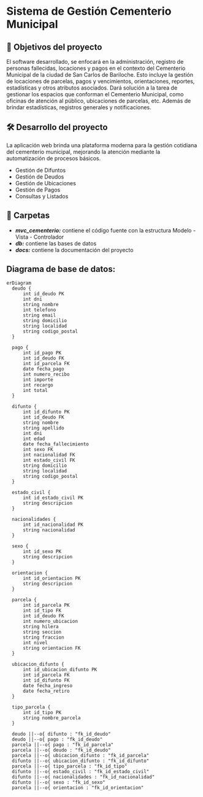 # Sistema de Gestión Cementerio Municipal

  ## :memo: Objetivos del proyecto

  El software desarrollado, se enfocará en la administración, registro de personas fallecidas, locaciones y pagos en el contexto del Cementerio Municipal de la ciudad de San Carlos de Bariloche. Esto incluye la gestión de locaciones de parcelas, pagos y vencimientos, orientaciones, reportes, estadísticas y otros atributos asociados.
  Dará solución a la tarea de gestionar los espacios que conforman el Cementerio Municipal, como oficinas de atención al público, ubicaciones de parcelas, etc. Además de brindar estadísticas, registros generales y notificaciones.
  
  ## :hammer_and_wrench: Desarrollo del proyecto

  La aplicación web brinda una plataforma moderna para la gestión cotidiana del cementerio municipal, mejorando la atención mediante la automatización de procesos básicos.

  - Gestión de Difuntos
  - Gestión de Deudos
  - Gestión de Ubicaciones
  - Gestión de Pagos
  - Consultas y Listados

  ## :file_folder: Carpetas 

   - ***mvc_cementerio:*** contiene el código fuente con la estructura Modelo - Vista - Controlador
   - ***db:*** contiene las bases de datos 
   - ***docs:*** contiene la documentación del proyecto
  
  ## Diagrama de base de datos:
  ```mermaid
erDiagram
    deudo {
        int id_deudo PK
        int dni
        string nombre
        int telefono
        string email
        string domicilio
        string localidad
        string codigo_postal
    }

    pago {
        int id_pago PK
        int id_deudo FK
        int id_parcela FK
        date fecha_pago
        int numero_recibo
        int importe
        int recargo
        int total 
    }

    difunto {
        int id_difunto PK
        int id_deudo FK
        string nombre
        string apellido
        int dni
        int edad
        date fecha_fallecimiento
        int sexo FK
        int nacionalidad FK
        int estado_civil FK
        string domicilio
        string localidad
        string codigo_postal
    }

    estado_civil {
        int id_estado_civil PK
        string descripcion
    }

    nacionalidades {
        int id_nacionalidad PK
        string nacionalidad
    }

    sexo {
        int id_sexo PK
        string descripcion
    }

    orientacion {
        int id_orientacion PK
        string descripcion
    }

    parcela {
        int id_parcela PK
        int id_tipo FK
        int id_deudo FK
        int numero_ubicacion
        string hilera
        string seccion
        string fraccion
        int nivel
        string orientacion FK
    }

    ubicacion_difunto {
        int id_ubicacion_difunto PK
        int id_parcela FK
        int id_difunto FK
        date fecha_ingreso
        date fecha_retiro
    }

    tipo_parcela {
        int id_tipo PK
        string nombre_parcela
    }

    deudo ||--o{ difunto : "fk_id_deudo"
    deudo ||--o{ pago : "fk_id_deudo"
    parcela ||--o{ pago : "fk_id_parcela"
    parcela ||--o{ deudo : "fk_id_deudo"
    parcela ||--o{ ubicacion_difunto : "fk_id_parcela"
    difunto ||--o{ ubicacion_difunto : "fk_id_difunto"
    parcela ||--o{ tipo_parcela : "fk_id_tipo"
    difunto ||--o{ estado_civil : "fk_id_estado_civil"
    difunto ||--o{ nacionalidades : "fk_id_nacionalidad"
    difunto ||--o{ sexo : "fk_id_sexo"
    parcela ||--o{ orientacion : "fk_id_orientacion"
```

